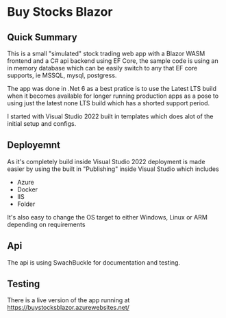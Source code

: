 # Buy Stocks Blazor
## Quick Summary

This is a small "simulated" stock trading web app with a Blazor WASM frontend and a C# api backend using EF Core, the sample code is using an in memory database which can be easily switch to any that EF core supports, ie MSSQL, mysql, postgress.

The app was done in .Net 6 as a best pratice is to use the Latest LTS build when it becomes available for longer running production apps as a pose to using just the latest none LTS build which has a shorted support period.

I started with Visual Studio 2022 built in templates which does alot of the initial setup and configs.

## Deployemnt

As it's completely build inside Visual Studio 2022 deployment is made easier by using the built in "Publishing" inside Visual Studio which includes
* Azure
* Docker
* IIS
* Folder

It's also easy to change the OS target to either Windows, Linux or ARM depending on requirements
## Api

The api is using SwachBuckle for documentation and testing.

## Testing

There is a live version of the app running at
https://buystocksblazor.azurewebsites.net/


